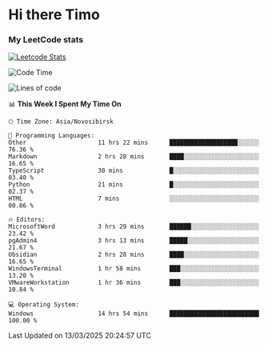 # Hi there Timo
### My LeetCode stats
[![Leetcode Stats](https://leetcard.jacoblin.cool/przdtl?border=0&radius=20&ext=heatmap&theme=nord)](https://leetcode.com/przdtl)

<!--START_SECTION:waka-->
![Code Time](http://img.shields.io/badge/Code%20Time-670%20hrs%2010%20mins-blue)

![Lines of code](https://img.shields.io/badge/From%20Hello%20World%20I%27ve%20Written-84.0%20thousand%20lines%20of%20code-blue)

📊 **This Week I Spent My Time On** 

```text
🕑︎ Time Zone: Asia/Novosibirsk

💬 Programming Languages: 
Other                    11 hrs 22 mins      ███████████████████░░░░░░   76.36 % 
Markdown                 2 hrs 28 mins       ████░░░░░░░░░░░░░░░░░░░░░   16.65 % 
TypeScript               30 mins             █░░░░░░░░░░░░░░░░░░░░░░░░   03.40 % 
Python                   21 mins             █░░░░░░░░░░░░░░░░░░░░░░░░   02.37 % 
HTML                     7 mins              ░░░░░░░░░░░░░░░░░░░░░░░░░   00.86 % 

🔥 Editors: 
MicrosoftWord            3 hrs 29 mins       ██████░░░░░░░░░░░░░░░░░░░   23.42 % 
pgAdmin4                 3 hrs 13 mins       █████░░░░░░░░░░░░░░░░░░░░   21.67 % 
Obsidian                 2 hrs 28 mins       ████░░░░░░░░░░░░░░░░░░░░░   16.65 % 
WindowsTerminal          1 hr 58 mins        ███░░░░░░░░░░░░░░░░░░░░░░   13.20 % 
VMwareWorkstation        1 hr 36 mins        ███░░░░░░░░░░░░░░░░░░░░░░   10.84 % 

💻 Operating System: 
Windows                  14 hrs 54 mins      █████████████████████████   100.00 % 
```


 Last Updated on 13/03/2025 20:24:57 UTC
<!--END_SECTION:waka-->
